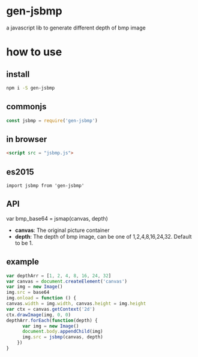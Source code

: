 # gen-jsbmp
a javascript lib to generate different depth of bmp image

# how to use

## install

```bash
npm i -S gen-jsbmp
```

## commonjs

```javascript
const jsbmp = require('gen-jsbmp')
```

## in browser

```html
<script src = "jsbmp.js">
```

## es2015

```javascriot
import jsbmp from 'gen-jsbmp'
```

## API

var bmp_base64 = jsmap(canvas, depth)

* <b>canvas</b>: The original picture container
* <b>depth</b>: The depth of bmp image, can be one of 1,2,4,8,16,24,32. Default to be 1.

## example

```javascript
var depthArr = [1, 2, 4, 8, 16, 24, 32]
var canvas = document.createElement('canvas')
var img = new Image()
img.src = base64
img.onload = function () {
canvas.width = img.width, canvas.height = img.height
var ctx = canvas.getContext('2d')
ctx.drawImage(img, 0, 0)
depthArr.forEach(function(depth) {
	  var img = new Image()
	  document.body.appendChild(img)
	  img.src = jsbmp(canvas, depth)
	})
}

```
